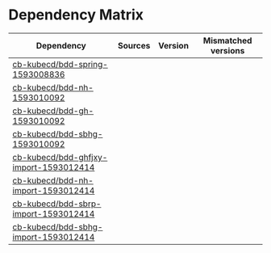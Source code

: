 # Dependency Matrix

Dependency | Sources | Version | Mismatched versions
---------- | ------- | ------- | -------------------
[cb-kubecd/bdd-spring-1593008836](https://github.com/cb-kubecd/bdd-spring-1593008836.git) |  | []() | 
[cb-kubecd/bdd-nh-1593010092](https://github.com/cb-kubecd/bdd-nh-1593010092.git) |  | []() | 
[cb-kubecd/bdd-gh-1593010092](https://github.com/cb-kubecd/bdd-gh-1593010092.git) |  | []() | 
[cb-kubecd/bdd-sbhg-1593010092](https://github.com/cb-kubecd/bdd-sbhg-1593010092.git) |  | []() | 
[cb-kubecd/bdd-ghfjxy-import-1593012414](https://github.com/cb-kubecd/bdd-ghfjxy-import-1593012414.git) |  | []() | 
[cb-kubecd/bdd-nh-import-1593012414](https://github.com/cb-kubecd/bdd-nh-import-1593012414.git) |  | []() | 
[cb-kubecd/bdd-sbrp-import-1593012414](https://github.com/cb-kubecd/bdd-sbrp-import-1593012414.git) |  | []() | 
[cb-kubecd/bdd-sbhg-import-1593012414](https://github.com/cb-kubecd/bdd-sbhg-import-1593012414.git) |  | []() | 
